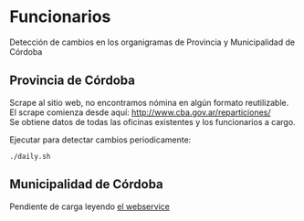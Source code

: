 # Funcionarios 
Detección de cambios en los organigramas de Provincia y Municipalidad de Córdoba


## Provincia de Córdoba

Scrape al sitio web, no encontramos nómina en algún formato reutilizable.  
El scrape comienza desde aquí: http://www.cba.gov.ar/reparticiones/  
Se obtiene datos de todas las oficinas existentes y los funcionarios a cargo.  

Ejecutar para detectar cambios periodicamente:
```
./daily.sh
```
## Municipalidad de Córdoba

Pendiente de carga leyendo [el webservice](https://gobiernoabierto.cordoba.gob.ar/api/funciones/)  

